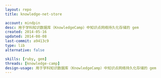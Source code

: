 ```yaml
---
layout: repo
title: knowledge-net-store

account: mindpin
desc: 用于学科知识数据库（KnowledgeCamp）中知识点网络持久化存储的 gem
created: 2014-05-16
updated: 2014-08-08
last-commit: a9413c9
type: lib
alternative: false

skills: [ruby, gem]
threads: [knowledge-camp]
design-usage: 用于学科知识数据库（KnowledgeCamp）中知识点网络持久化存储的 gem
---
```

